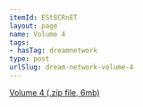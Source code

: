 ```yaml
---
itemId: ESt8CRnET
layout: page
name: Volume 4
tags:
- hasTag: dreamnetwork
type: post
urlSlug: dream-network-volume-4
---
```

<a href="../files/Volume_4.zip" download>Volume 4 (.zip file, 6mb)</a>